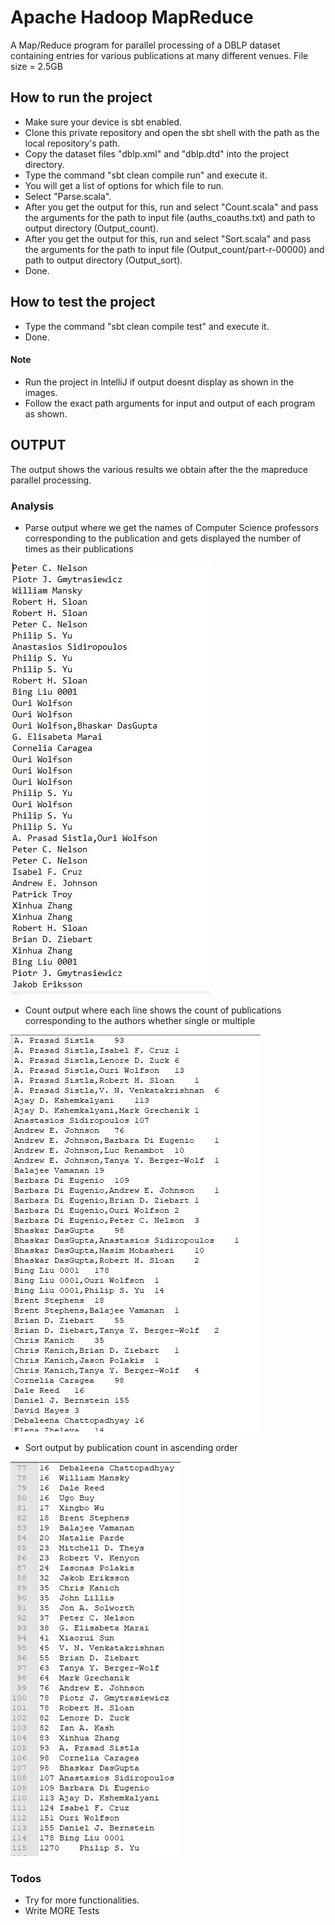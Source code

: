 # Apache Hadoop MapReduce 

A Map/Reduce program for parallel processing of a DBLP dataset containing entries for various publications at many different venues. File size = 2.5GB
  
## How to run the project

  - Make sure your device is sbt enabled.
  - Clone this private repository and open the sbt shell with the path as the local repository's path.
  - Copy the dataset files "dblp.xml" and "dblp.dtd" into the project directory.
  - Type the command "sbt clean compile run" and execute it.
  - You will get a list of options for which file to run.
  - Select "Parse.scala".
  - After you get the output for this, run and select "Count.scala" and pass the arguments for the path to input file (auths_coauths.txt) and path to output directory (Output_count).
  - After you get the output for this, run and select "Sort.scala" and pass the arguments for the path to input file (Output_count/part-r-00000) and path to output directory (Output_sort).
  - Done.

## How to test the project

  - Type the command "sbt clean compile test" and execute it.
  - Done.

#### Note
  - Run the project in IntelliJ if output doesnt display as shown in the images.
  - Follow the exact path arguments for input and output of each program as shown.
 
 
## OUTPUT
The output shows the various results we obtain after the the mapreduce parallel processing. 


### Analysis
- Parse output where we get the names of Computer Science professors corresponding to the publication and gets displayed the number of times as their publications

![Author names](https://raw.githubusercontent.com/mehul-birari/MapReduce---Apache-Hadoop/master/images/photo1.JPG "Author names")



- Count output where each line shows the count of publications corresponding to the authors whether single or multiple

![Author names and count](https://raw.githubusercontent.com/mehul-birari/MapReduce---Apache-Hadoop/master/images/photo2.JPG "Author names and count")



- Sort output by publication count in ascending order

![Sorted by publication count](https://raw.githubusercontent.com/mehul-birari/MapReduce---Apache-Hadoop/master/images/photo3.JPG "Sorted by publication count")

 
 
### Todos

 - Try for more functionalities.
 - Write MORE Tests
  



   